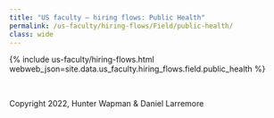 ```yaml
---
title: "US faculty — hiring flows: Public Health"
permalink: /us-faculty/hiring-flows/Field/public-health/
class: wide
---
```


{% include us-faculty/hiring-flows.html webweb_json=site.data.us_faculty.hiring_flows.field.public_health %}

<br>

Copyright 2022, Hunter Wapman & Daniel Larremore